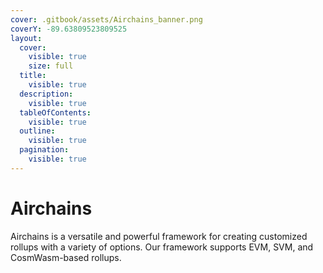 ```yaml
---
cover: .gitbook/assets/Airchains_banner.png
coverY: -89.63809523809525
layout:
  cover:
    visible: true
    size: full
  title:
    visible: true
  description:
    visible: true
  tableOfContents:
    visible: true
  outline:
    visible: true
  pagination:
    visible: true
---
```


# Airchains

Airchains is a versatile and powerful framework for creating customized rollups with a variety of options. Our framework supports EVM, SVM, and CosmWasm-based rollups.
